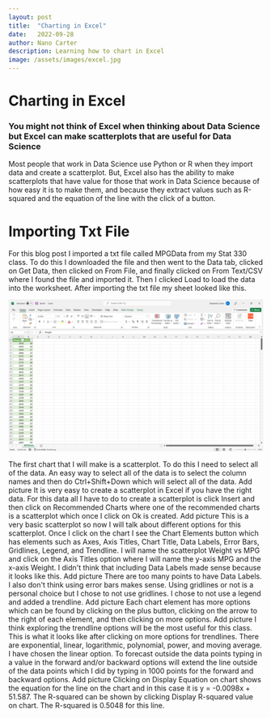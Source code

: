 ```yaml
---
layout: post
title:  "Charting in Excel"
date:   2022-09-28
author: Nano Carter
description: Learning how to chart in Excel
image: /assets/images/excel.jpg
---
```


# Charting in Excel
### You might not think of Excel when thinking about Data Science but Excel can make scatterplots that are useful for Data Science

Most people that work in Data Science use Python or R when they import data and create a scatterplot. But, Excel also has the ability to make scatterplots that have value for those that work in Data Science because of how easy it is to make them, and because they extract values such as R-squared and the equation of the line with the click of a button.

# Importing Txt File
  For this blog post I imported a txt file called MPGData from my Stat 330 class. To do this I downloaded the file and then went to the Data tab, clicked on Get Data, then clicked on From File, and finally clicked on From Text/CSV where I found the file and imported it. Then I clicked Load to load the data into the worksheet. After importing the txt file my sheet looked like this.

![Figure](https://raw.githubusercontent.com/152151/stat386-projects/main/assets/images/Screenshot%20(48).png)

  The first chart that I will make is a scatterplot. To do this I need to select all of the data. An easy way to select all of the data is to select the column names and then do Ctrl+Shift+Down which will select all of the data. 
  Add picture
 It is very easy to create a scatterplot in Excel if you have the right data. For this data all I have to do to create a scatterplot is click Insert and then click on Recommended Charts where one of the recommended charts is a scatterplot which once I click on Ok is created.
 Add picture
  This is a very basic scatterplot so now I will talk about different options for this scatterplot. Once I click on the chart I see the Chart Elements button which has elements such as Axes, Axis Titles, Chart Title, Data Labels, Error Bars, Gridlines, Legend, and Trendline. I will name the scatterplot Weight vs MPG and click on the Axis Titles option where I will name the y-axis MPG and the x-axis Weight. I didn't think that including Data Labels made sense because it looks like this.
  Add picture
  There are too many points to have Data Labels. I also don't think using error bars makes sense. Using gridlines or not is a personal choice but I chose to not use gridlines. I chose to not use a legend and added a trendline.
  Add picture
  Each chart element has more options which can be found by clicking on the plus button, clicking on the arrow to the right of each element, and then clicking on more options.
  Add picture
  I think exploring the trendline options will be the most useful for this class. This is what it looks like after clicking on more options for trendlines. There are exponential, linear, logarithmic, polynomial, power, and moving average. I have chosen the linear option. To forecast outside the data points typing in a value in the forward and/or backward options will extend the line outside of the data points which I did by typing in 1000 points for the forward and backward options.
  Add picture
Clicking on Display Equation on chart shows the equation for the line on the chart and in this case it is y = -0.0098x + 51.587. The R-squared can be shown by clicking Display R-squared value on chart. The R-squared is 0.5048 for this line.
 
 



